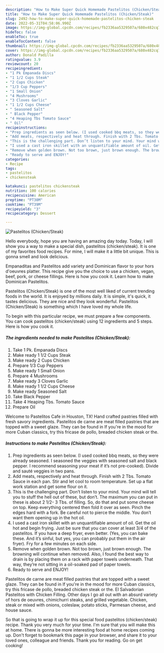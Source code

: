 ```yaml
---
description: "How to Make Super Quick Homemade Pastelitos (Chicken/Steak)"
title: "How to Make Super Quick Homemade Pastelitos (Chicken/Steak)"
slug: 2492-how-to-make-super-quick-homemade-pastelitos-chicken-steak
date: 2022-05-31T04:58:06.990Z
image: https://img-global.cpcdn.com/recipes/fb2336aa5329507a/680x482cq70/pastelitos-chickensteak-recipe-main-photo.jpg
hideToc: false
enableToc: true
enableTocContent: false
thumbnail: https://img-global.cpcdn.com/recipes/fb2336aa5329507a/680x482cq70/pastelitos-chickensteak-recipe-main-photo.jpg
cover: https://img-global.cpcdn.com/recipes/fb2336aa5329507a/680x482cq70/pastelitos-chickensteak-recipe-main-photo.jpg
author: Donald Padilla
ratingvalue: 3.9
reviewcount: 20
recipeingredient:
- "1 Pk Empanada Discs"
- "1 1/2 Cups Steak"
- "2 Cups Chicken"
- "1/3 Cup Peppers"
- "1 Small Onion"
- "4 Mushrooms"
- "3 Cloves Garlic"
- "1 1/2 Cups Cheese"
- " Seasoned Salt"
- " Black Pepper"
- "4 Heaping Tbs Tomato Sauce"
- " Oil"
recipeinstructions:
- "Prep ingredients as seen below. (I used cooked bbq meats, so they were already seasoned. I seasoned the veggies with seasoned salt and black pepper. I recommend seasoning your meat if it’s not pre-cooked). Divide and sauté veggies in two pans."
- "Add meats, respectively and heat through. Finish with 2 Tbs. Tomato Sauce in each pan. Stir and let cool to room temperature. Set up a flat work station and get some flour on it."
- "This is the challenging part. Don’t listen to your mind. Your mind will tell you to stuff the hell out of these, but don’t. The maximum you can put in these is about 2 1/2- 3 Tbs. of filling. So, do that and put some cheese on top. Keep everything centered then fold it over as seen. Pinch the edges hard with a fork. Be careful not to pierce the middle. You don’t want them opening up in the hot oil."
- "I used a cast iron skillet with an unquantifiable amount of oil. Get the oil hot and begin frying. Just be sure that you can cover at least 3/4 of the pastelitos. If you have a deep fryer, even better. (Yes, you can bake these. And it’s sinful, but yes, you can probably put them in the air fryer). Fry for a few minutes on each side."
- "Remove when golden brown. Not too brown, just brown enough. The browning will continue when removed. Also, I found the best way to drain is by placing them on a rack with paper towels underneath. That way, they’re not sitting in a oil-soaked pad of paper towels."
- "Ready to serve and ENJOY!"
categories:
- Recipe
tags:
- pastelitos
- chickensteak

katakunci: pastelitos chickensteak 
nutrition: 100 calories
recipecuisine: American
preptime: "PT30M"
cooktime: "PT39M"
recipeyield: "3"
recipecategory: Dessert

---
```



![Pastelitos (Chicken/Steak)](https://img-global.cpcdn.com/recipes/fb2336aa5329507a/680x482cq70/pastelitos-chickensteak-recipe-main-photo.jpg)

Hello everybody, hope you are having an amazing day today. Today, I will show you a way to make a special dish, pastelitos (chicken/steak). It is one of my favorites food recipes. For mine, I will make it a little bit unique. This is gonna smell and look delicious.

Empanaditas and Pastelitos add variety and Dominican flavor to your hors d&#39;oeuvres platter. This recipe give you the choice to use a chicken, vegan, beef, pork, or cheese fillings. Here is how you cook it. Learn how to make Dominican Pastelitos.

Pastelitos (Chicken/Steak) is one of the most well liked of current trending foods in the world. It is enjoyed by millions daily. It is simple, it's quick, it tastes delicious. They are nice and they look wonderful. Pastelitos (Chicken/Steak) is something which I have loved my whole life.


To begin with this particular recipe, we must prepare a few components. You can cook pastelitos (chicken/steak) using 12 ingredients and 5 steps. Here is how you cook it.

<!--inarticleads1-->

##### The ingredients needed to make Pastelitos (Chicken/Steak):

1. Take 1 Pk. Empanada Discs
1. Make ready 1 1/2 Cups Steak
1. Make ready 2 Cups Chicken
1. Prepare 1/3 Cup Peppers
1. Make ready 1 Small Onion
1. Prepare 4 Mushrooms
1. Make ready 3 Cloves Garlic
1. Make ready 1 1/2 Cups Cheese
1. Make ready  Seasoned Salt
1. Take  Black Pepper
1. Take 4 Heaping Tbs. Tomato Sauce
1. Prepare  Oil


Welcome to Pastelitos Cafe in Houston, TX! Hand crafted pastries filled with fresh savory ingredients. Pastelitos de carne are meat filled pastries that are topped with a sweet glaze. They can be found in If you&#39;re in the mood for more Cuban classics, try this fricase de pollo, breaded chicken steak or the. 

<!--inarticleads2-->

##### Instructions to make Pastelitos (Chicken/Steak):

1. Prep ingredients as seen below. (I used cooked bbq meats, so they were already seasoned. I seasoned the veggies with seasoned salt and black pepper. I recommend seasoning your meat if it’s not pre-cooked). Divide and sauté veggies in two pans.
1. Add meats, respectively and heat through. Finish with 2 Tbs. Tomato Sauce in each pan. Stir and let cool to room temperature. Set up a flat work station and get some flour on it.
1. This is the challenging part. Don’t listen to your mind. Your mind will tell you to stuff the hell out of these, but don’t. The maximum you can put in these is about 2 1/2- 3 Tbs. of filling. So, do that and put some cheese on top. Keep everything centered then fold it over as seen. Pinch the edges hard with a fork. Be careful not to pierce the middle. You don’t want them opening up in the hot oil.
1. I used a cast iron skillet with an unquantifiable amount of oil. Get the oil hot and begin frying. Just be sure that you can cover at least 3/4 of the pastelitos. If you have a deep fryer, even better. (Yes, you can bake these. And it’s sinful, but yes, you can probably put them in the air fryer). Fry for a few minutes on each side.
1. Remove when golden brown. Not too brown, just brown enough. The browning will continue when removed. Also, I found the best way to drain is by placing them on a rack with paper towels underneath. That way, they’re not sitting in a oil-soaked pad of paper towels.
1. Ready to serve and ENJOY!

Pastelitos de carne are meat filled pastries that are topped with a sweet glaze. They can be found in If you&#39;re in the mood for more Cuban classics, try this fricase de pollo, breaded chicken steak or the. El Salvadorian Pastelitos with Chicken Filling. Other days I go all out with an absurd variety of hors de oeuvres, chimichurri steaks, and grilled vegetable. Chicken, steak or mixed with onions, coleslaw, potato sticks, Parmesan cheese, and house sauce. 

So that is going to wrap it up for this special food pastelitos (chicken/steak) recipe. Thank you very much for your time. I'm sure that you will make this at home. There is gonna be more interesting food at home recipes coming up. Don't forget to bookmark this page in your browser, and share it to your loved ones, colleague and friends. Thank you for reading. Go on get cooking!
